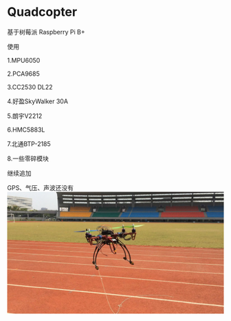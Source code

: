 # Quadcopter
基于树莓派 Raspberry Pi B+　<p>
使用 <p>
  1.MPU6050<p>
  2.PCA9685<p>
  3.CC2530 DL22<p>
  4.好盈SkyWalker 30A<p>
  5.朗宇V2212<p>
  6.HMC5883L<p>
  7.北通BTP-2185<p>
  8.一些零碎模块<p>
继续追加<p>
  GPS、气压、声波还没有
![fly](https://github.com/Nonikka/Quadcopter/blob/master/test/IMG_1100.jpg?raw=true)
